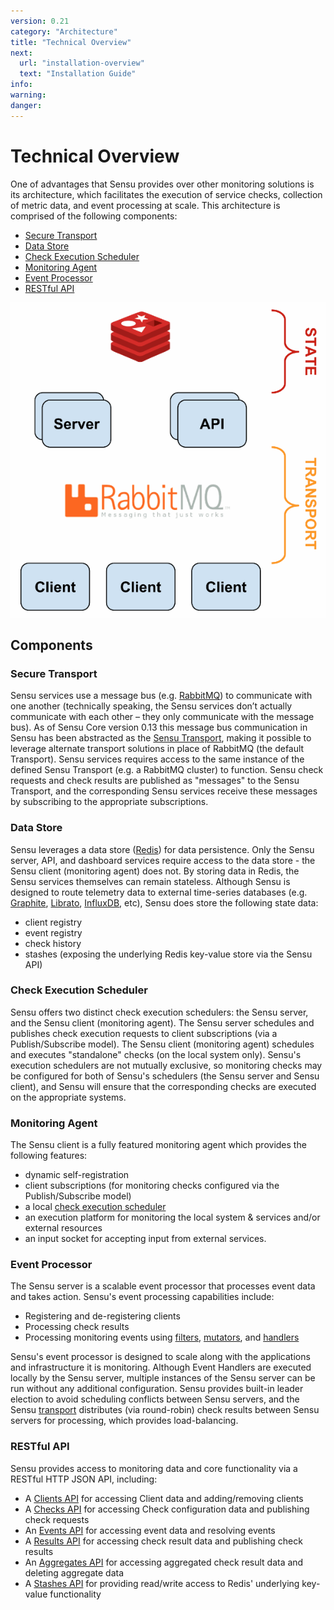 ```yaml
---
version: 0.21
category: "Architecture"
title: "Technical Overview"
next:
  url: "installation-overview"
  text: "Installation Guide"
info:
warning:
danger:
---
```


# Technical Overview

One of advantages that Sensu provides over other monitoring solutions is its
architecture, which facilitates the execution of service checks, collection of
metric data, and event processing at scale. This architecture is comprised of
the following components:

- [Secure Transport](#transport)
- [Data Store](#data-store)
- [Check Execution Scheduler](#check-execution-scheduler)
- [Monitoring Agent](#monitoring-agent)
- [Event Processor](#event-processor)
- [RESTful API](#restful-api)

![](img/sensu-diagram.gif)

## Components

### Secure Transport

Sensu services use a message bus (e.g. [RabbitMQ][rabbitmq]) to communicate with
one another (technically speaking, the Sensu services don’t actually communicate
with each other – they only communicate with the message bus). As of Sensu Core
version 0.13 this message bus communication in Sensu has been abstracted as the
[Sensu Transport][sensu-transport], making it possible to leverage alternate
transport solutions in  place of RabbitMQ (the default Transport). Sensu
services requires access to the  same instance of the defined Sensu Transport
(e.g. a RabbitMQ cluster) to  function. Sensu check requests and check results
are published as "messages" to  the Sensu Transport, and the corresponding Sensu
services receive these messages  by subscribing to the appropriate
subscriptions.

### Data Store

Sensu leverages a data store ([Redis][redis]) for data persistence. Only the
Sensu server, API, and dashboard services require access to the data store - the
Sensu client (monitoring agent) does not. By storing data in Redis, the Sensu
services themselves can remain stateless. Although Sensu is designed to route
telemetry data to external time-series databases (e.g. [Graphite][graphite],
[Librato][librato], [InfluxDB][influxdb], etc), Sensu does store the following
state data:

- client registry
- event registry
- check history
- stashes (exposing the underlying Redis key-value store via the Sensu API)

### Check Execution Scheduler

Sensu offers two distinct check execution schedulers: the Sensu server, and the
Sensu client (monitoring agent). The Sensu server schedules and publishes check
execution requests to client subscriptions (via a Publish/Subscribe model). The
Sensu client (monitoring agent) schedules and executes "standalone" checks (on
the local system only). Sensu's execution schedulers are not mutually exclusive,
so monitoring checks may be configured for both of Sensu's schedulers (the Sensu
server and Sensu client), and Sensu will ensure that the corresponding checks
are executed on the appropriate systems.

### Monitoring Agent

The Sensu client is a fully featured monitoring agent which provides the
following features:

- dynamic self-registration
- client subscriptions (for monitoring checks configured via the
  Publish/Subscribe model)
- a local [check execution scheduler][scheduler]
- an execution platform for monitoring the local system & services and/or
  external resources
- an input socket for accepting input from external services.

### Event Processor

The Sensu server is a scalable event processor that processes event data and
takes action. Sensu's event processing capabilities include:

- Registering and de-registering clients
- Processing check results
- Processing monitoring events using [filters][filters], [mutators][mutators],
  and [handlers][handlers]

Sensu's event processor is designed to scale along with the applications and
infrastructure it is monitoring. Although Event Handlers are executed locally by
the Sensu server, multiple instances of the Sensu server can be run without any
additional configuration. Sensu provides built-in leader election to avoid
scheduling conflicts between Sensu servers, and the Sensu [transport][transport]
distributes (via round-robin) check results between Sensu servers for
processing, which provides load-balancing.

### RESTful API

Sensu provides access to monitoring data and core functionality via a RESTful
HTTP JSON API, including:

- A [Clients API][clients-api] for accessing Client data and adding/removing
  clients
- A [Checks API][checks-api] for accessing Check configuration data and
  publishing check requests
- An [Events API][events-api] for accessing event data and resolving events
- A [Results API][results-api] for accessing check result data and publishing
  check results
- An [Aggregates API][aggregates-api] for accessing aggregated check result data
  and deleting aggregate data
- A [Stashes API][stashes-api] for providing read/write access to Redis'
  underlying key-value functionality



[rabbitmq]:           http://www.rabbitmq.com/
[sensu-transport]:    http://github.com/sensu/sensu-transport
[redis]:              http://redis.io/
[graphite]:           https://github.com/graphite-project
[librato]:            https://www.librato.com/
[influxdb]:           https://influxdata.com/
[scheduler]:          #check-execution-scheduler
[filters]:            filters
[mutators]:           mutators
[handlers]:           handlers
[transport]:          transport
[clients-api]:        api-clients
[checks-api]:         api-checks
[events-api]:         api-events
[results-api]:        api-results
[aggregates-api]:     api-aggregates
[stashes-api]:        api-stashes
